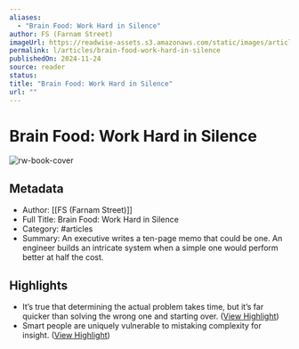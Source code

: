 ```yaml
---
aliases:
  - "Brain Food: Work Hard in Silence"
author: FS (Farnam Street)
imageUrl: https://readwise-assets.s3.amazonaws.com/static/images/article3.5c705a01b476.png
permalink: l/articles/brain-food-work-hard-in-silence
publishedOn: 2024-11-24
source: reader
status: 
title: "Brain Food: Work Hard in Silence"
url: ""
---
```

# Brain Food: Work Hard in Silence

![rw-book-cover](https://readwise-assets.s3.amazonaws.com/static/images/article3.5c705a01b476.png)

## Metadata

- Author: [[FS (Farnam Street)]]
- Full Title: Brain Food: Work Hard in Silence
- Category: #articles
- Summary: An executive writes a ten-page memo that could be one. An engineer builds an intricate system when a simple one would perform better at half the cost.

## Highlights

- It’s true that determining the actual problem takes time, but it’s far quicker than solving the wrong one and starting over. ([View Highlight](https://read.readwise.io/read/01jdjk9mw6j9zgthwvn7r89swe))
- Smart people are uniquely vulnerable to mistaking complexity for insight. ([View Highlight](https://read.readwise.io/read/01jdjka6ebkw867jpavqs3rfca))

